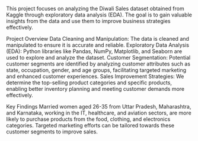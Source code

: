 This project focuses on analyzing the Diwali Sales dataset obtained from Kaggle through exploratory data analysis (EDA). The goal is to gain valuable insights from the data and use them to improve business strategies effectively.

Project Overview
Data Cleaning and Manipulation: 
The data is cleaned and manipulated to ensure it is accurate and reliable.
Exploratory Data Analysis (EDA): 
Python libraries like Pandas, NumPy, Matplotlib, and Seaborn are used to explore and analyze the dataset.
Customer Segmentation: Potential customer segments are identified by analyzing customer attributes such as state, occupation, gender, and age groups, facilitating targeted marketing and enhanced customer experiences.
Sales Improvement Strategies: 
We determine the top-selling product categories and specific products, enabling better inventory planning and meeting customer demands more effectively.

Key Findings
Married women aged 26-35 from Uttar Pradesh, Maharashtra, and Karnataka, working in the IT, healthcare, and aviation sectors, are more likely to purchase products from the food, clothing, and electronics categories.
Targeted marketing efforts can be tailored towards these customer segments to improve sales.

